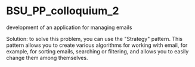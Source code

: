 # BSU_PP_colloquium_2
development of an application for managing emails

Solution: to solve this problem, you can use the "Strategy" pattern. This pattern allows you to create various algorithms for working with email, 
for example, for sorting emails, searching or filtering, and allows you to easily change them among themselves.
